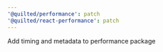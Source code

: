 ```yaml
---
'@quilted/performance': patch
'@quilted/react-performance': patch
---
```


Add timing and metadata to performance package
